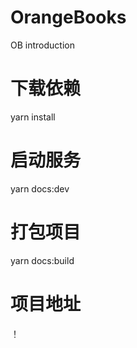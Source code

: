 # OrangeBooks
OB introduction

# 下载依赖
yarn install

# 启动服务
yarn docs:dev

# 打包项目
yarn docs:build

# 项目地址
！[](http://books.orangestudio.cn/)
